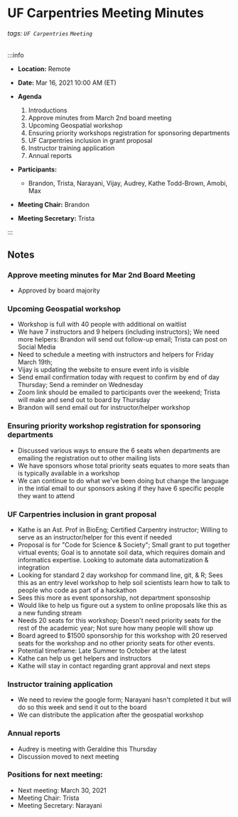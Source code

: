 UF Carpentries Meeting Minutes
===

###### tags: `UF Carpentries` `Meeting`

:::info
- **Location:** Remote
- **Date:** Mar 16, 2021 10:00 AM (ET)
- **Agenda**
    
    1. Introductions
    2. Approve minutes from March 2nd board meeting
    3. Upcoming Geospatial workshop
    4. Ensuring priority workshops registration for  sponsoring departments
    5. UF Carpentries inclusion in grant proposal
    6. Instructor training application
    7. Annual reports

- **Participants:**
    - Brandon, Trista, Narayani, Vijay, Audrey, Kathe Todd-Brown, Amobi, Max
- **Meeting Chair:** Brandon
- **Meeting Secretary:** Trista


:::
## Notes 
<!-- Other important details discussed during the meeting can be entered here. -->
### Approve meeting minutes for Mar 2nd Board Meeting
- Approved by board majority

### Upcoming Geospatial workshop
- Workshop is full with 40 people with additional on waitlist
- We have 7 instructors and 9 helpers (including instructors); We need more helpers: Brandon will send out follow-up email; Trista can post on Social Media
- Need to schedule a meeting with instructors and helpers for Friday March 19th; 
- Vijay is updating the website to ensure event info is visible
- Send email confirmation today with request to confirm by end of day Thursday; Send a reminder on Wednesday
- Zoom link should be emailed to participants over the weekend; Trista will make and send out to board by Thursday
- Brandon will send email out for instructor/helper workshop

### Ensuring priority workshop registration for sponsoring departments
- Discussed various ways to ensure the 6 seats when departments are emailing the registration out to other mailing lists
- We have sponsors whose total priority seats equates to more seats than is typically available in a workshop
- We can continue to do what we've been doing but change the language in the intial email to our sponsors asking if they have 6 specific people they want to attend

### UF Carpentries inclusion in grant proposal
- Kathe is an Ast. Prof in BioEng; Certified Carpentry instructor; Willing to serve as an instructor/helper for this event if needed
- Proposal is for "Code for Science & Society"; Small grant to put together virtual events; Goal is to annotate soil data, which requires domain and informatics expertise. Looking to automate data automatization & integration
- Looking for standard 2 day workshop for command line, git, & R; Sees this as an entry level workshop to help soil scientists learn how to talk to people who code as part of a hackathon
- Sees this more as event sponsorship, not department sponsoship
- Would like to help us figure out a system to online proposals like this as a new funding stream
- Needs 20 seats for this workshop; Doesn't need priority seats for the rest of the academic year; Not sure how many people will show up
- Board agreed to $1500 sponsorship for this workshop with 20 reserved seats for the workshop and no other priority seats for other events.
- Potential timeframe: Late Summer to October at the latest
- Kathe can help us get helpers and instructors
- Kathe will stay in contact regarding grant approval and next steps

### Instructor training application
- We need to review the google form; Narayani hasn't completed it but will do so this week and send it out to the board
- We can distribute the application after the geospatial workshop

### Annual reports
- Audrey is meeting with Geraldine this Thursday
- Discussion moved to next meeting

### Positions for next meeting:
- Next meeting: March 30, 2021
- Meeting Chair: Trista
- Meeting Secretary: Narayani 


